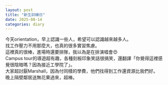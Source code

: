 ```yaml
---
layout: post
title: "新生訓練日"
date: 2025-08-14
categories: diary
---
```

今天orientation，早上認識一些人，希望可以認識越來越多人。  
找工作壓力不用那麼大，也真的很多實習焦慮。  
這裡真的很棒，進場時還要排隊，我以為是在排演唱會😍  
Campus tour的導遊超有趣，各種刻板印象笑話很搞笑，還翻譯「你覺得這裡感覺很陰暗嗎？因為接近工學院了」。  
大家超討厭Marshall，因為付同樣的學費，他們找得到工作還資源比我們好。  
晚上隔壁鄰居送無花果過來，超棒。

